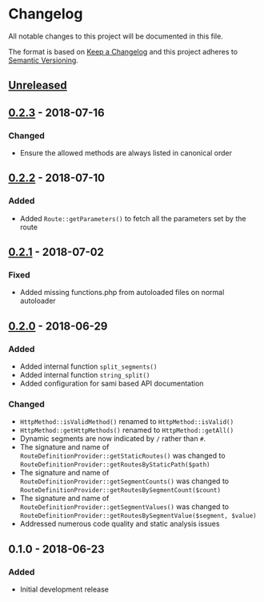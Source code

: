 # Changelog
All notable changes to this project will be documented in this file.

The format is based on [Keep a Changelog](http://keepachangelog.com/en/1.0.0/)
and this project adheres to [Semantic Versioning](http://semver.org/spec/v2.0.0.html).

## [Unreleased]

## [0.2.3] - 2018-07-16
### Changed
- Ensure the allowed methods are always listed in canonical order

## [0.2.2] - 2018-07-10
### Added
- Added `Route::getParameters()` to fetch all the parameters set by the route

## [0.2.1] - 2018-07-02
### Fixed
- Added missing functions.php from autoloaded files on normal autoloader

## [0.2.0] - 2018-06-29
### Added
- Added internal function `split_segments()`
- Added internal function `string_split()`
- Added configuration for sami based API documentation

### Changed
- `HttpMethod::isValidMethod()` renamed to `HttpMethod::isValid()`
- `HttpMethod::getHttpMethods()` renamed to `HttpMethod::getAll()`
- Dynamic segments are now indicated by `/` rather than `#`.
- The signature and name of `RouteDefinitionProvider::getStaticRoutes()` was changed to
  `RouteDefinitionProvider::getRoutesByStaticPath($path)`
- The signature and name of `RouteDefinitionProvider::getSegmentCounts()` was changed to
  `RouteDefinitionProvider::getRoutesBySegmentCount($count)`
- The signature and name of `RouteDefinitionProvider::getSegmentValues()` was changed to
  `RouteDefinitionProvider::getRoutesBySegmentValue($segment, $value)`
- Addressed numerous code quality and static analysis issues

## 0.1.0 - 2018-06-23
### Added
- Initial development release

[Unreleased]: https://github.com/simply-framework/router/compare/v0.2.3...HEAD
[0.2.3]: https://github.com/simply-framework/router/compare/v0.2.2...v0.2.3
[0.2.2]: https://github.com/simply-framework/router/compare/v0.2.1...v0.2.2
[0.2.1]: https://github.com/simply-framework/router/compare/v0.2.0...v0.2.1
[0.2.0]: https://github.com/simply-framework/router/compare/v0.1.0...v0.2.0
